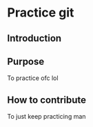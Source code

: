 # Practice git

## Introduction

## Purpose

To practice ofc lol

## How to contribute

To just keep practicing man
